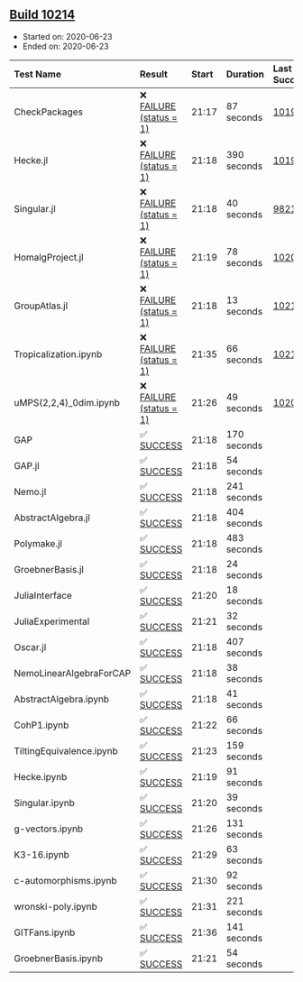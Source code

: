 ## [Build 10214](https://oscarci.mathematik.uni-kl.de/job/oscar/10214/)

* Started on: 2020-06-23
* Ended on: 2020-06-23

| Test Name    | Result | Start | Duration | Last Success | First Failure |
|:-------------|:-------|:------|:---------|:-------------|:--------------|
| CheckPackages | ❌ [FAILURE (status = 1)](https://oscarci.mathematik.uni-kl.de/job/oscar/10214/artifact/logs/build-10214/CheckPackages.log) | 21:17 | 87 seconds | [10197](https://oscarci.mathematik.uni-kl.de/job/oscar/10197/) | [10198](https://oscarci.mathematik.uni-kl.de/job/oscar/10198/) |
| Hecke.jl | ❌ [FAILURE (status = 1)](https://oscarci.mathematik.uni-kl.de/job/oscar/10214/artifact/logs/build-10214/Hecke.jl.log) | 21:18 | 390 seconds | [10197](https://oscarci.mathematik.uni-kl.de/job/oscar/10197/) | [10198](https://oscarci.mathematik.uni-kl.de/job/oscar/10198/) |
| Singular.jl | ❌ [FAILURE (status = 1)](https://oscarci.mathematik.uni-kl.de/job/oscar/10214/artifact/logs/build-10214/Singular.jl.log) | 21:18 | 40 seconds | [9821](https://oscarci.mathematik.uni-kl.de/job/oscar/9821/) | [9822](https://oscarci.mathematik.uni-kl.de/job/oscar/9822/) |
| HomalgProject.jl | ❌ [FAILURE (status = 1)](https://oscarci.mathematik.uni-kl.de/job/oscar/10214/artifact/logs/build-10214/HomalgProject.jl.log) | 21:19 | 78 seconds | [10209](https://oscarci.mathematik.uni-kl.de/job/oscar/10209/) | [10210](https://oscarci.mathematik.uni-kl.de/job/oscar/10210/) |
| GroupAtlas.jl | ❌ [FAILURE (status = 1)](https://oscarci.mathematik.uni-kl.de/job/oscar/10214/artifact/logs/build-10214/GroupAtlas.jl.log) | 21:18 | 13 seconds | [10213](https://oscarci.mathematik.uni-kl.de/job/oscar/10213/) | [10214](https://oscarci.mathematik.uni-kl.de/job/oscar/10214/) |
| Tropicalization.ipynb | ❌ [FAILURE (status = 1)](https://oscarci.mathematik.uni-kl.de/job/oscar/10214/artifact/logs/build-10214/Tropicalization.ipynb.log) | 21:35 | 66 seconds | [10211](https://oscarci.mathematik.uni-kl.de/job/oscar/10211/) | [10212](https://oscarci.mathematik.uni-kl.de/job/oscar/10212/) |
| uMPS(2,2,4)_0dim.ipynb | ❌ [FAILURE (status = 1)](https://oscarci.mathematik.uni-kl.de/job/oscar/10214/artifact/logs/build-10214/uMPS-2-2-4-_0dim.ipynb.log) | 21:26 | 49 seconds | [10209](https://oscarci.mathematik.uni-kl.de/job/oscar/10209/) | [10210](https://oscarci.mathematik.uni-kl.de/job/oscar/10210/) |
| GAP | ✅ [SUCCESS](https://oscarci.mathematik.uni-kl.de/job/oscar/10214/artifact/logs/build-10214/GAP.log) | 21:18 | 170 seconds |  |  |
| GAP.jl | ✅ [SUCCESS](https://oscarci.mathematik.uni-kl.de/job/oscar/10214/artifact/logs/build-10214/GAP.jl.log) | 21:18 | 54 seconds |  |  |
| Nemo.jl | ✅ [SUCCESS](https://oscarci.mathematik.uni-kl.de/job/oscar/10214/artifact/logs/build-10214/Nemo.jl.log) | 21:18 | 241 seconds |  |  |
| AbstractAlgebra.jl | ✅ [SUCCESS](https://oscarci.mathematik.uni-kl.de/job/oscar/10214/artifact/logs/build-10214/AbstractAlgebra.jl.log) | 21:18 | 404 seconds |  |  |
| Polymake.jl | ✅ [SUCCESS](https://oscarci.mathematik.uni-kl.de/job/oscar/10214/artifact/logs/build-10214/Polymake.jl.log) | 21:18 | 483 seconds |  |  |
| GroebnerBasis.jl | ✅ [SUCCESS](https://oscarci.mathematik.uni-kl.de/job/oscar/10214/artifact/logs/build-10214/GroebnerBasis.jl.log) | 21:18 | 24 seconds |  |  |
| JuliaInterface | ✅ [SUCCESS](https://oscarci.mathematik.uni-kl.de/job/oscar/10214/artifact/logs/build-10214/JuliaInterface.log) | 21:20 | 18 seconds |  |  |
| JuliaExperimental | ✅ [SUCCESS](https://oscarci.mathematik.uni-kl.de/job/oscar/10214/artifact/logs/build-10214/JuliaExperimental.log) | 21:21 | 32 seconds |  |  |
| Oscar.jl | ✅ [SUCCESS](https://oscarci.mathematik.uni-kl.de/job/oscar/10214/artifact/logs/build-10214/Oscar.jl.log) | 21:18 | 407 seconds |  |  |
| NemoLinearAlgebraForCAP | ✅ [SUCCESS](https://oscarci.mathematik.uni-kl.de/job/oscar/10214/artifact/logs/build-10214/NemoLinearAlgebraForCAP.log) | 21:18 | 38 seconds |  |  |
| AbstractAlgebra.ipynb | ✅ [SUCCESS](https://oscarci.mathematik.uni-kl.de/job/oscar/10214/artifact/logs/build-10214/AbstractAlgebra.ipynb.log) | 21:18 | 41 seconds |  |  |
| CohP1.ipynb | ✅ [SUCCESS](https://oscarci.mathematik.uni-kl.de/job/oscar/10214/artifact/logs/build-10214/CohP1.ipynb.log) | 21:22 | 66 seconds |  |  |
| TiltingEquivalence.ipynb | ✅ [SUCCESS](https://oscarci.mathematik.uni-kl.de/job/oscar/10214/artifact/logs/build-10214/TiltingEquivalence.ipynb.log) | 21:23 | 159 seconds |  |  |
| Hecke.ipynb | ✅ [SUCCESS](https://oscarci.mathematik.uni-kl.de/job/oscar/10214/artifact/logs/build-10214/Hecke.ipynb.log) | 21:19 | 91 seconds |  |  |
| Singular.ipynb | ✅ [SUCCESS](https://oscarci.mathematik.uni-kl.de/job/oscar/10214/artifact/logs/build-10214/Singular.ipynb.log) | 21:20 | 39 seconds |  |  |
| g-vectors.ipynb | ✅ [SUCCESS](https://oscarci.mathematik.uni-kl.de/job/oscar/10214/artifact/logs/build-10214/g-vectors.ipynb.log) | 21:26 | 131 seconds |  |  |
| K3-16.ipynb | ✅ [SUCCESS](https://oscarci.mathematik.uni-kl.de/job/oscar/10214/artifact/logs/build-10214/K3-16.ipynb.log) | 21:29 | 63 seconds |  |  |
| c-automorphisms.ipynb | ✅ [SUCCESS](https://oscarci.mathematik.uni-kl.de/job/oscar/10214/artifact/logs/build-10214/c-automorphisms.ipynb.log) | 21:30 | 92 seconds |  |  |
| wronski-poly.ipynb | ✅ [SUCCESS](https://oscarci.mathematik.uni-kl.de/job/oscar/10214/artifact/logs/build-10214/wronski-poly.ipynb.log) | 21:31 | 221 seconds |  |  |
| GITFans.ipynb | ✅ [SUCCESS](https://oscarci.mathematik.uni-kl.de/job/oscar/10214/artifact/logs/build-10214/GITFans.ipynb.log) | 21:36 | 141 seconds |  |  |
| GroebnerBasis.ipynb | ✅ [SUCCESS](https://oscarci.mathematik.uni-kl.de/job/oscar/10214/artifact/logs/build-10214/GroebnerBasis.ipynb.log) | 21:21 | 54 seconds |  |  |

